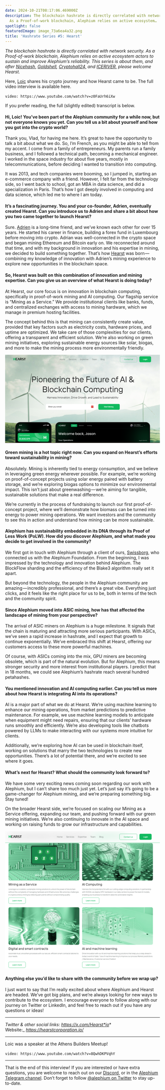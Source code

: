 ```yaml
---
date: 2024-10-21T08:17:06.469000Z
description: The blockchain hashrate is directly correlated with network security.
  As a Proof-of-work blockchain, Alephium relies on active ecosystem…
spotlight: false
featuredImage: image_73a6ea4a32.png
title: 'Hashrate Series #5: Hearst'
---
```


_The blockchain hashrate is directly correlated with network security. As a Proof-of-work blockchain, Alephium relies on active ecosystem actors to sustain and improve Alephium’s reliability. This series is about them, and after_ <a href="https://medium.com/@alephium/hashrate-series-1-nicehash-ee0936adf899" class="markup--anchor markup--p-anchor" data-href="https://medium.com/@alephium/hashrate-series-1-nicehash-ee0936adf899" rel="noopener" target="_blank"><em>Nicehash</em></a>, <a href="https://medium.com/@alephium/hashrate-series-2-goldshell-93cc51a86640" class="markup--anchor markup--p-anchor" data-href="https://medium.com/@alephium/hashrate-series-2-goldshell-93cc51a86640" rel="noopener" target="_blank"><em>Goldshell</em></a>_,_ <a href="https://medium.com/@alephium/hashrate-series-3-cryptohall-24-7ad1533701f4" class="markup--anchor markup--p-anchor" data-href="https://medium.com/@alephium/hashrate-series-3-cryptohall-24-7ad1533701f4" target="_blank"><em>Cryptohall24,</em></a> _and_ <a href="https://medium.com/@alephium/hashrate-series-4-iceriver-063f52b7c431" class="markup--anchor markup--p-anchor" data-href="https://medium.com/@alephium/hashrate-series-4-iceriver-063f52b7c431" target="_blank"><em>ICERIVER</em></a>, _please welcome Hearst._

Here, <a href="https://x.com/LoicRicci" class="markup--anchor markup--p-anchor" data-href="https://x.com/LoicRicci" rel="noopener" target="_blank">Loic</a> shares his crypto journey and how Hearst came to be. The full video interview is available here.

`video: https://www.youtube.com/watch?v=z0FaUrh6iXw`

If you prefer reading, the full (slightly edited) transcript is below.

#### **Hi, Loic! You’ve been part of the Alephium community for a while now, but not everyone knows you yet. Can you tell us a bit about yourself and how you got into the crypto world?**

Thank you, Vlad, for having me here. It’s great to have the opportunity to talk a bit about what we do. So, I’m French, as you might be able to tell from my accent. I come from a family of entrepreneurs. My parents run a family business, and I followed a technical path, becoming a mechanical engineer. I worked in the space industry for about five years, mostly in telecommunications, before deciding I wanted to transition into computing.

It was 2013, and tech companies were booming, so I jumped in, starting an e-commerce company with a friend. However, I felt far from the technology side, so I went back to school, got an MBA in data science, and did a specialization in Paris. That’s how I got deeply involved in computing and data science, which led me to where I am today.

#### **It’s a fascinating journey. You and your co-founder, Adrien, eventually created Hearst. Can you introduce us to Adrien and share a bit about how you two came together to launch Hearst?**

Sure. <a href="https://x.com/ANejkovic" class="markup--anchor markup--p-anchor" data-href="https://x.com/ANejkovic" rel="noopener" target="_blank">Adrien</a> is a long-time friend, and we’ve known each other for over 15 years. He started his career in finance, building a forex fund in Luxembourg before moving into crypto. Adrian was well-connected in the crypto space and began mining Ethereum and Bitcoin early on. We reconnected around that time, and with my background in innovation and his expertise in mining, we decided to build something together. That’s how <a href="https://hearstcorporation.io/" class="markup--anchor markup--p-anchor" data-href="https://hearstcorporation.io/" rel="noopener" target="_blank">Hearst</a> was born — combining my knowledge of innovation with Adrien’s mining experience to explore new opportunities in the blockchain space.

#### **So, Hearst was built on this combination of innovation and mining expertise. Can you give us an overview of what Hearst is doing today?**

At Hearst, our core focus is on innovation in blockchain computing, specifically in proof-of-work mining and AI computing. Our flagship service is “Mining as a Service.” We provide institutional clients like banks, funds, and centralized exchanges with access to mining hardware, which we manage in premium hosting facilities.

The concept behind this is that mining can consistently create value, provided that key factors such as electricity costs, hardware prices, and uptime are optimized. We take care of those complexities for our clients, offering a transparent and efficient solution. We’re also working on green mining initiatives, exploring sustainable energy sources like solar, biogas, and more to make the mining process more environmentally friendly.

![](image_f8eebc01fb.png)

#### **Green mining is a hot topic right now. Can you expand on Hearst’s efforts toward sustainability in mining?**

Absolutely. Mining is inherently tied to energy consumption, and we believe in leveraging green energy wherever possible. For example, we’re working on proof-of-concept projects using solar energy paired with battery storage, and we’re exploring biogas options to minimize our environmental impact. This isn’t just about greenwashing — we’re aiming for tangible, sustainable solutions that make a real difference.

We’re currently in the process of fundraising to launch our first proof-of-concept project, where we’ll demonstrate how biomass can be turned into energy to power mining operations. We want investors and the community to see this in action and understand how mining can be more sustainable.

#### **Alephium has sustainability embedded in its DNA through its Proof of Less Work (PoLW). How did you discover Alephium, and what made you decide to get involved in the community?**

We first got in touch with Alephium through a client of ours, <a href="https://x.com/swissborg" class="markup--anchor markup--p-anchor" data-href="https://x.com/swissborg" rel="noopener" target="_blank">Swissborg</a>, who connected us with the Alephium Foundation. From the beginning, I was impressed by the technology and innovation behind Alephium. The BlockFlow sharding and the efficiency of the Blake3 algorithm really set it apart.

But beyond the technology, the people in the Alephium community are amazing — incredibly professional, and there’s a great vibe. Everything just clicks, and it feels like the right place for us to be, both in terms of the tech and the community spirit.

<figure id="2195" class="graf graf--figure graf--iframe graf-after--p">

</figure>

#### **Since Alephium moved into ASIC mining, how has that affected the landscape of mining from your perspective?**

The arrival of ASIC miners on Alephium is a huge milestone. It signals that the chain is maturing and attracting more serious participants. With ASICs, we’ve seen a rapid increase in hashrate, and I expect that growth to continue exponentially. We’ve embraced this shift at Hearst, offering our customers access to these more powerful machines.

Of course, with ASICs coming into the mix, GPU miners are becoming obsolete, which is part of the natural evolution. But for Alephium, this means stronger security and more interest from institutional players. I predict that in 18 months, we could see Alephium’s hashrate reach several hundred petahashes.

#### **You mentioned innovation and AI computing earlier. Can you tell us more about how Hearst is integrating AI into its operations?**

AI is a major part of what we do at Hearst. We’re using machine learning to enhance our mining operations, from market predictions to predictive maintenance. For example, we use machine learning models to anticipate when equipment might need repairs, ensuring that our clients’ hardware runs smoothly and efficiently. We’re also developing tools like chatbots powered by LLMs to make interacting with our systems more intuitive for clients.

Additionally, we’re exploring how AI can be used in blockchain itself, working on solutions that marry the two technologies to create new opportunities. There’s a lot of potential there, and we’re excited to see where it goes.

#### **What’s next for Hearst? What should the community look forward to?**

We have some very exciting news coming soon regarding our work with Alephium, but I can’t share too much just yet. Let’s just say it’s going to be a game-changer for Alephium mining, and we’re preparing something big. Stay tuned!

On the broader Hearst side, we’re focused on scaling our Mining as a Service offering, expanding our team, and pushing forward with our green mining initiatives. We’re also continuing to innovate in the AI space and working on raising funds to grow our infrastructure and capabilities.

![](image_edf26b18ed.png)

#### **Anything else you’d like to share with the community before we wrap up?**

I just want to say that I’m really excited about where Alephium and Hearst are headed. We’ve got big plans, and we’re always looking for new ways to contribute to the ecosystem. I encourage everyone to follow along with our journey on Twitter or LinkedIn, and feel free to reach out if you have any questions or ideas!

---

_Twitter & other social links:_ <a href="https://x.com/Hearst_io" class="markup--anchor markup--p-anchor" data-href="https://x.com/Hearst_io" rel="nofollow noopener" target="_blank"><em>https://x.com/Hearst*io</em></a>*  
Website:\_ <a href="https://hearstcorporation.io/" class="markup--anchor markup--p-anchor" data-href="https://hearstcorporation.io/" rel="nofollow noopener" target="_blank"><em>https://hearstcorporation.io/</em></a>

---

Loic was a speaker at the Athens Builders Meetup!

`video: https://www.youtube.com/watch?v=8QwhDKPVqhY`

---

That is the end of this interview! If you are interested or have extra questions, you are welcome to reach out on our <a href="http://alephium.org/discord" class="markup--anchor markup--p-anchor" data-href="http://alephium.org/discord" rel="noopener ugc nofollow noopener" target="_blank">Discord</a>, or in the <a href="https://t.me/alephiumgroup" class="markup--anchor markup--p-anchor" data-href="https://t.me/alephiumgroup" rel="noopener ugc nofollow noopener" target="_blank">Alephium Telegram channel</a>. Don’t forget to follow <a href="https://twitter.com/alephium" class="markup--anchor markup--p-anchor" data-href="https://twitter.com/alephium" rel="noopener ugc nofollow noopener" target="_blank">@alephium on Twitter</a> to stay up-to-date.
